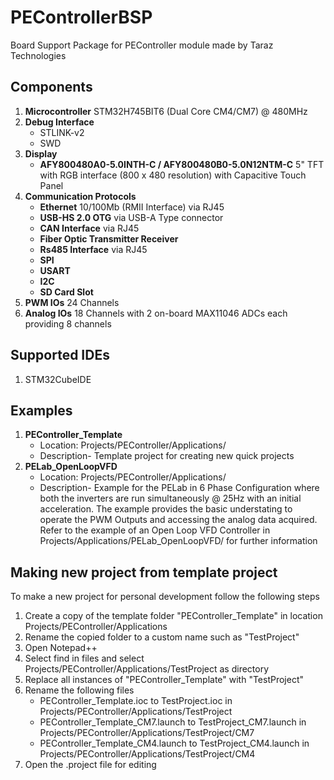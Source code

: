 # PEControllerBSP
Board Support Package for PEController module made by Taraz Technologies

## Components
1. **Microcontroller** STM32H745BIT6 (Dual Core CM4/CM7) @ 480MHz
2. **Debug Interface**
     - STLINK-v2
     - SWD
3. **Display**
     - **AFY800480A0-5.0INTH-C / AFY800480B0-5.0N12NTM-C** 5" TFT with RGB interface (800 x 480 resolution) with Capacitive Touch Panel
4. **Communication Protocols**
     - **Ethernet** 10/100Mb (RMII Interface) via RJ45
     - **USB-HS 2.0 OTG** via USB-A Type connector
     - **CAN Interface** via RJ45
     - **Fiber Optic Transmitter Receiver**
     - **Rs485 Interface** via RJ45
     - **SPI**
     - **USART**
     - **I2C**
     - **SD Card Slot**
5. **PWM IOs** 24 Channels
6. **Analog IOs** 18 Channels with 2 on-board MAX11046 ADCs each providing 8 channels

## Supported IDEs
1. STM32CubeIDE

## Examples
1. **PEController_Template**
     - Location: Projects/PEController/Applications/
	 - Description- Template project for creating new quick projects
2. **PELab_OpenLoopVFD**
     - Location: Projects/PEController/Applications/
     - Description- Example for the PELab in 6 Phase Configuration where both the inverters are run simultaneously @ 25Hz with an initial acceleration. The example provides the basic understating to operate the PWM Outputs and accessing the analog data acquired. Refer to the example of an Open Loop VFD Controller in Projects/Applications/PELab_OpenLoopVFD/ for further information

## Making new project from template project
To make a new project for personal development follow the following steps
1. Create a copy of the template folder "PEController_Template" in location Projects/PEController/Applications
2. Rename the copied folder to a custom name such as "TestProject"
3. Open Notepad++
4. Select find in files and select Projects/PEController/Applications/TestProject as directory 
5. Replace all instances of "PEController_Template" with "TestProject"
6. Rename the following files
	- PEController_Template.ioc to TestProject.ioc in Projects/PEController/Applications/TestProject
	- PEController_Template_CM7.launch to TestProject_CM7.launch in Projects/PEController/Applications/TestProject/CM7
	- PEController_Template_CM4.launch to TestProject_CM4.launch in Projects/PEController/Applications/TestProject/CM4
7. Open the .project file for editing
